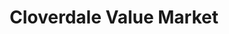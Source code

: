 ---
title: "Cloverdale Value Market"
url: /cloverdale/cloverdale-value-market/
shop: supermarket
---